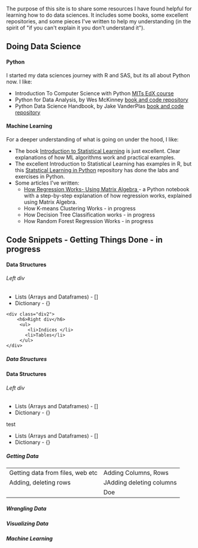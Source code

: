 The purpose of this site is to share some resources I have found helpful for learning how to do data sciences.  It includes some books, some excellent repositories, and some pieces I've written to help my understanding (in the spirit of "if you can't explain it you don't understand it"). 

## Doing Data Science

#### Python
I started my data sciences journey with R and SAS, but its all about Python now. I like:
* Introduction To Computer Science with Python <a href="https://www.edx.org/course/introduction-to-computer-science-and-programming-7" rel="nofollow"> MITs EdX course</a>
* Python for Data Analysis, by Wes McKinney <a href="https://github.com/wesm/pydata-book/" rel="nofollow"> book and code repository</a>
* Python Data Science Handbook, by Jake VanderPlas <a href="https://jakevdp.github.io/PythonDataScienceHandbook/" rel="nofollow"> book and code repository</a>

#### Machine Learning
For a deeper understanding of what is going on under the hood, I like: 
* The book <a href="http://faculty.marshall.usc.edu/gareth-james/ISL/" rel="nofollow">Introduction to Statistical Learning</a> is just excellent. Clear explanations of how ML algorithms work and practical examples. 
* The excellent Introduction to Statistical Learning has examples in R, but this <a href="https://github.com/JWarmenhoven/ISLR-python" rel="nofollow">Statstical Learning in Python</a> repository has done the labs and exercises in Python.
* Some articles I've written:
    * <a href="https://mattconners.github.io/RegressionusingMatrixAlgebra"> How Regression Works- Using Matrix Algebra </a> - a Python notebook with a step-by-step explanation of how regression works, explained using Matrix Algebra.
    * How K-means Clustering Works  - in progress
    * How Decision Tree Classification works - in progress
    * How Random Forest Regression Works - in progress
    

## Code Snippets - Getting Things Done - in progress
<h4>Data Structures</h4>
   <div class="div1">
      <h6>Left div</h6>
        <ul>
           <li>Lists (Arrays and Dataframes) - [] </li>
           <li>Dictionary - {}</li>
        </ul>
    </div>
    
    <div class="div2">
        <h6>Right div</h6>
         <ul>
            <li>Indices </li>
           <li>Tables</li>
         </ul>
    </div>




##### Data Structures
<h4>Data Structures</h4>
   <div class="div1">
      <h6>Left div</h6>
        <ul>
           <li>Lists (Arrays and Dataframes) - [] </li>
           <li>Dictionary - {}</li>
        </ul>
    </div>
    
test
        <ul>
           <li>Lists (Arrays and Dataframes) - [] </li>
           <li>Dictionary - {}</li>
        </ul>

##### Getting Data
<table style="width:100%">

  <tr>
    <td>Getting data from files, web etc</td>
    <td>Adding Columns, Rows</td>
  </tr>
  <tr>
    <td>Adding, deleting rows</td>
    <td>JAdding deleting columns</td>
  </tr>
  <tr>
    <td></td>
    <td>Doe</td>
  </tr>
</table>

  
#####  Wrangling Data

#####  Visualizing Data
  
#####  Machine Learning
  
